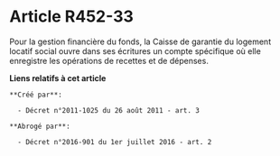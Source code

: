 # Article R452-33

Pour la gestion financière du fonds, la Caisse de garantie du logement locatif social ouvre dans ses écritures un compte
spécifique où elle enregistre les opérations de recettes et de dépenses.

**Liens relatifs à cet article**

	**Créé par**:

	  - Décret n°2011-1025 du 26 août 2011 - art. 3

	**Abrogé par**:

	  - Décret n°2016-901 du 1er juillet 2016 - art. 2

